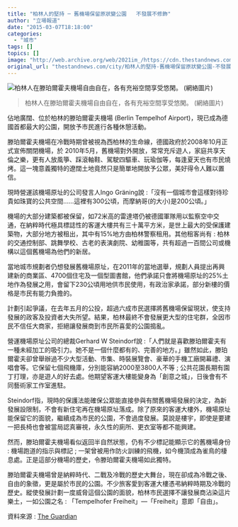 ```yaml
---
title: "柏林人的堅持 ─ 舊機場保留原狀變公園   不發展不修飾"
author: "立場報道"
date: "2015-03-07T18:18:00"
categories:
  - "城市"
tags: []
topics: []
image: "http://web.archive.org/web/2021im_/https://cdn.thestandnews.com/media/photos/cache/Tempelhof_JOwZa_1200x0.jpg"
original_url: "thestandnews.com/city/柏林人的堅持-舊機場保留原狀變公園-不發展不修飾"
---
```

![柏林人在滕珀爾霍夫機場自由自在，各有充裕空間享受悠閑。 (網絡圖片)](http://web.archive.org/web/2021im_/https://cdn.thestandnews.com/media/photos/cache/Tempelhof_JOwZa_1200x0.jpg)

> 柏林人在滕珀爾霍夫機場自由自在，各有充裕空間享受悠閑。 (網絡圖片)

佔地廣闊、位於柏林的滕珀爾霍夫機場 (Berlin Tempelhof Airport)，現已成為德國首都最大的公園，開放予市民進行各種休憩活動。

滕珀爾霍夫機場在冷戰時期曾被視為西柏林的生命線，德國政府於2008年10月正式宣佈關閉機場，於 2010年5月，舊機場對外開放，常常充斥遊人，家庭共享天倫之樂，更有人放風箏、踩滾軸鞋、駕駛四驅車、玩瑜伽等，每逢夏天也有市民燒烤。這一塊意義獨特的遼闊土地竟然只是簡單地開放予公眾，美好得令人難以置信。

現時營運該機場原址的公司發言人Ingo Gräning說 :「沒有一個城市會這樣對待珍貴如珠寶的公共空間……這裡有300公頃，而摩納哥(的大小)是200公頃。」

機場的大部分建築都被保留，如72米高的雷達塔仍被德國軍隊用以監察空中交通，在納粹時代極具標誌性的客運大樓共有三十萬平方米，是世上最大的受保護建築物，大部分地方被租出，其中有15%地方由柏林警察租用。其他租客尚有 : 柏林的交通控制部、跳舞學校、古老的表演劇院、幼稚園等，共有超過一百間公司或機構以這個舊機場為他們的新居。

當地城市規劃者仍想發展舊機場原址，在2011年的當地選舉，規劃人員提出再興建新的商業區、4700個住宅及一個型圖書館，他們承諾只會將機場原址的25%土地作為發展之用，會留下230公頃用地供市民使用，有政治家承諾，部分新樓的價格是市民有能力負擔的。

計劃引起爭議，在去年五月的公投，超過六成市民選擇將舊機場保留現狀，使支持發展的政客及投資者大失所望。結果，柏林最終不會發展更大型的住宅群，全因市民不信任大商家，拒絕讓發展商到市民所喜愛的公園搗亂。

營運機場原址公司的總裁Gerhard W Steindorf說 :「人們就是喜歡滕珀爾霍夫有一種未經加工的吸引力。她不是一個什麼都有的、完善的地方。」雖然如此，滕珀爾霍夫卻曾舉辦過不少大型活動、市集、時裝展覽會、豪華的手機工廠開幕禮、演唱會等。它保留七個飛機庫，分別能容納2000至3800人不等 ; 公共花園長期有園丁打理，亦是遊人的好去處。他期望客運大樓能變身為「創意之城」，日後會有不同藝術家工作室進駐。

Steindorf指，現時的保護法能確保公眾能直接參與有關舊機場發展的決定，為新發展設限制，不會有新住宅再在機場原址落成。除了原來的客運大樓外，機場原址能保留它的面貌，繼續成為市民的公園，不會過度發展。莫說是樓宇，即使是要建一把長椅也會被當局認真審視，永久性的廁所、更衣室等都不能興建。

然而，滕珀爾霍夫機場看似返回半自然狀態，仍有不少標記能顯示它的舊機場身份 : 機場跑道的指示與標記 ; 一架曾被用作防火訓練的飛機，如今機頂成為雀鳥的棲息處。正是這部分機場的歷史，令滕珀爾霍夫機場如此獨特。

滕珀爾霍夫機場曾是納粹時代、二戰及冷戰的歷史大舞台，現在卻成為冷戰之後、自由的象徵，更是屬於市民的公園。不少旅客愛到客運大樓憑弔納粹時期及冷戰的歷史。縱使發展計劃一度威脅這個公園的面貌，柏林市民選擇不讓發展商沾染這片樂土，一如公園之名 : 「Tempelhofer Freiheit」—「Freiheit」意即「自由」。

資料來源 : [The Guardian](http://web.archive.org/web/20210628175308/http://www.theguardian.com/cities/2015/mar/05/how-berliners-refused-to-give-tempelhof-airport-over-to-developers?CMP=share_btn_fb)